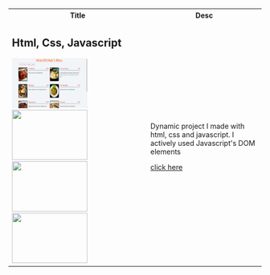 <table >
  <tr  >
    <th  >Title</th>
    <th >Desc</th>
  </tr>

<tr >
   <td>
   <h2>Html, Css, Javascript</h2>
   <img height="100px" width="150px" src="https://github.com/nurullhkrds/PatikaFrontend/blob/main/images/asiankitchenmenuimage/1.png" />
    <img height="100px" width="150px" src=".../images/asiankitchenmenuimage/2.png" />
   <img height="100px" width="150px" src=".../images/asiankitchenmenuimage/3.png" />
   <img height="100px" width="150px" src=".../images/asiankitchenmenuimage/4.png" />

   
   </td>
   <td>
   <p>Dynamic project I made with html, css and javascript. I actively used Javascript's DOM elements</p>
   <a href="https://github.com/nurullhkrds/PatikaFrontend/tree/main/htmlAndCssSamples/asian-kitchen-menu" >click here </a>
   </td>

</tr>
<br>


  

 



 
</table>


